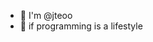 - 👋 I'm @jteoo
- 💞️ if programming is a lifestyle 

<!---
jteoo/jteoo is a ✨ special ✨ repository because its `README.md` (this file) appears on your GitHub profile.
You can click the Preview link to take a look at your changes.
--->
